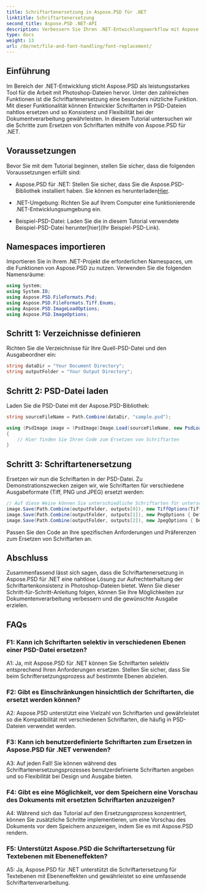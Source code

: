 ```yaml
---
title: Schriftartenersetzung in Aspose.PSD für .NET
linktitle: Schriftartenersetzung
second_title: Aspose.PSD .NET-API
description: Verbessern Sie Ihren .NET-Entwicklungsworkflow mit Aspose.PSD. Erfahren Sie mithilfe unserer Schritt-für-Schritt-Anleitung, wie Sie Schriftarten in PSD-Dateien nahtlos ersetzen. Erreichen Sie mühelos Konsistenz und Flexibilität bei der Dokumentenverarbeitung.
type: docs
weight: 13
url: /de/net/file-and-font-handling/font-replacement/
---
```

## Einführung

Im Bereich der .NET-Entwicklung sticht Aspose.PSD als leistungsstarkes Tool für die Arbeit mit Photoshop-Dateien hervor. Unter den zahlreichen Funktionen ist die Schriftartenersetzung eine besonders nützliche Funktion. Mit dieser Funktionalität können Entwickler Schriftarten in PSD-Dateien nahtlos ersetzen und so Konsistenz und Flexibilität bei der Dokumentverarbeitung gewährleisten. In diesem Tutorial untersuchen wir die Schritte zum Ersetzen von Schriftarten mithilfe von Aspose.PSD für .NET.

## Voraussetzungen

Bevor Sie mit dem Tutorial beginnen, stellen Sie sicher, dass die folgenden Voraussetzungen erfüllt sind:

- Aspose.PSD für .NET: Stellen Sie sicher, dass Sie die Aspose.PSD-Bibliothek installiert haben. Sie können es herunterladen[Hier](https://releases.aspose.com/psd/net/).

- .NET-Umgebung: Richten Sie auf Ihrem Computer eine funktionierende .NET-Entwicklungsumgebung ein.

-  Beispiel-PSD-Datei: Laden Sie die in diesem Tutorial verwendete Beispiel-PSD-Datei herunter[hier](Ihr Beispiel-PSD-Link).

## Namespaces importieren

Importieren Sie in Ihrem .NET-Projekt die erforderlichen Namespaces, um die Funktionen von Aspose.PSD zu nutzen. Verwenden Sie die folgenden Namensräume:

```csharp
using System;
using System.IO;
using Aspose.PSD.FileFormats.Psd;
using Aspose.PSD.FileFormats.Tiff.Enums;
using Aspose.PSD.ImageLoadOptions;
using Aspose.PSD.ImageOptions;
```

## Schritt 1: Verzeichnisse definieren

Richten Sie die Verzeichnisse für Ihre Quell-PSD-Datei und den Ausgabeordner ein:

```csharp
string dataDir = "Your Document Directory";
string outputFolder = "Your Output Directory";
```

## Schritt 2: PSD-Datei laden

Laden Sie die PSD-Datei mit der Aspose.PSD-Bibliothek:

```csharp
string sourceFileName = Path.Combine(dataDir, "sample.psd");

using (PsdImage image = (PsdImage)Image.Load(sourceFileName, new PsdLoadOptions()))
{
    // Hier finden Sie Ihren Code zum Ersetzen von Schriftarten
}
```

## Schritt 3: Schriftartenersetzung

Ersetzen wir nun die Schriftarten in der PSD-Datei. Zu Demonstrationszwecken zeigen wir, wie Schriftarten für verschiedene Ausgabeformate (Tiff, PNG und JPEG) ersetzt werden:

```csharp
// Auf diese Weise können Sie unterschiedliche Schriftarten für unterschiedliche Ausgaben verwenden
image.Save(Path.Combine(outputFolder, outputs[0]), new TiffOptions(TiffExpectedFormat.TiffJpegRgb) { DefaultReplacementFont = "Arial" });
image.Save(Path.Combine(outputFolder, outputs[1]), new PngOptions { DefaultReplacementFont = "Verdana" });
image.Save(Path.Combine(outputFolder, outputs[2]), new JpegOptions { DefaultReplacementFont = "Times New Roman" });
```

Passen Sie den Code an Ihre spezifischen Anforderungen und Präferenzen zum Ersetzen von Schriftarten an.

## Abschluss

Zusammenfassend lässt sich sagen, dass die Schriftartenersetzung in Aspose.PSD für .NET eine nahtlose Lösung zur Aufrechterhaltung der Schriftartenkonsistenz in Photoshop-Dateien bietet. Wenn Sie dieser Schritt-für-Schritt-Anleitung folgen, können Sie Ihre Möglichkeiten zur Dokumentenverarbeitung verbessern und die gewünschte Ausgabe erzielen.

## FAQs

### F1: Kann ich Schriftarten selektiv in verschiedenen Ebenen einer PSD-Datei ersetzen?

A1: Ja, mit Aspose.PSD für .NET können Sie Schriftarten selektiv entsprechend Ihren Anforderungen ersetzen. Stellen Sie sicher, dass Sie beim Schriftersetzungsprozess auf bestimmte Ebenen abzielen.

### F2: Gibt es Einschränkungen hinsichtlich der Schriftarten, die ersetzt werden können?

A2: Aspose.PSD unterstützt eine Vielzahl von Schriftarten und gewährleistet so die Kompatibilität mit verschiedenen Schriftarten, die häufig in PSD-Dateien verwendet werden.

### F3: Kann ich benutzerdefinierte Schriftarten zum Ersetzen in Aspose.PSD für .NET verwenden?

A3: Auf jeden Fall! Sie können während des Schriftartenersetzungsprozesses benutzerdefinierte Schriftarten angeben und so Flexibilität bei Design und Ausgabe bieten.

### F4: Gibt es eine Möglichkeit, vor dem Speichern eine Vorschau des Dokuments mit ersetzten Schriftarten anzuzeigen?

A4: Während sich das Tutorial auf den Ersetzungsprozess konzentriert, können Sie zusätzliche Schritte implementieren, um eine Vorschau des Dokuments vor dem Speichern anzuzeigen, indem Sie es mit Aspose.PSD rendern.

### F5: Unterstützt Aspose.PSD die Schriftartersetzung für Textebenen mit Ebeneneffekten?

A5: Ja, Aspose.PSD für .NET unterstützt die Schriftartersetzung für Textebenen mit Ebeneneffekten und gewährleistet so eine umfassende Schriftartenverarbeitung.